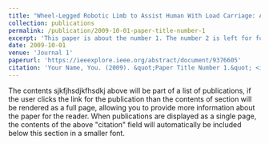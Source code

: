 ```yaml
---
title: "Wheel-Legged Robotic Limb to Assist Human With Load Carriage: An Application For Environmental Disinfection During COVID-19"
collection: publications
permalink: /publication/2009-10-01-paper-title-number-1
excerpt: 'This paper is about the number 1. The number 2 is left for future work.'
date: 2009-10-01
venue: 'Journal 1'
paperurl: 'https://ieeexplore.ieee.org/abstract/document/9376605'
citation: 'Your Name, You. (2009). &quot;Paper Title Number 1.&quot; <i>Journal 1</i>. 1(1).'
---
```


The contents sjkfjhsdjkfhsdkj above will be part of a list of publications, if the user clicks the link for the publication than the contents of section will be rendered as a full page, allowing you to provide more information about the paper for the reader. When publications are displayed as a single page, the contents of the above "citation" field will automatically be included below this section in a smaller font.

